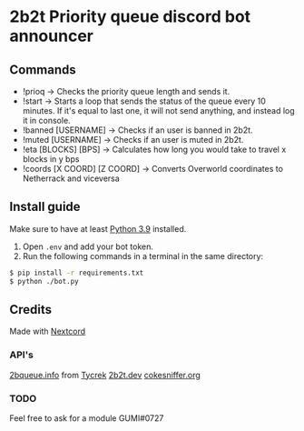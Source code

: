 # 2b2t Priority queue discord bot announcer

## Commands

- !prioq -> Checks the priority queue length and sends it.
- !start -> Starts a loop that sends the status of the queue every 10 minutes. If it's equal to last one, it will not send anything, and instead log it in console.
- !banned [USERNAME] -> Checks if an user is banned in 2b2t.
- !muted [USERNAME] -> Checks if an user is muted in 2b2t.
- !eta [BLOCKS] [BPS] -> Calculates how long you would take to travel x blocks in y bps
- !coords [X COORD] [Z COORD] -> Converts Overworld coordinates to Netherrack and viceversa

## Install guide

Make sure to have at least [Python 3.9](https://www.python.org/downloads/) installed.

1. Open `.env` and add your bot token.
2. Run the following commands in a terminal in the same directory:

```bash
$ pip install -r requirements.txt
$ python ./bot.py
```

## Credits

Made with [Nextcord](https://github.com/nextcord/nextcord/)

### API's

[2bqueue.info](https://2bqueue.info/) from [Tycrek](https://tycrek.com/)
[2b2t.dev](https://api.2b2t.dev/)
[cokesniffer.org](https://api.cokesniffer.org)

### TODO

Feel free to ask for a module GUMI#0727
